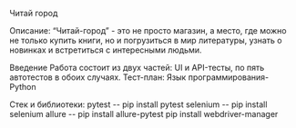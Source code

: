 Читай город 

Описание:
“Читай-город” - это не просто магазин, а место, где можно не только купить книги, но и погрузиться в мир литературы, узнать о новинках и встретиться с интересными людьми. 

Введение
Работа состоит из двух частей: UI и API-тесты, по пять автотестов в обоих случаях. Тест-план:  Язык программирования- Python

Стек и библиотеки:
pytest -- pip install pytest selenium -- pip install selenium allure -- pip install allure-pytest pip install webdriver-manager
